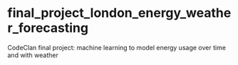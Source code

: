 # final_project_london_energy_weather_forecasting
 CodeClan final project: machine learning to model energy usage over time and with weather
